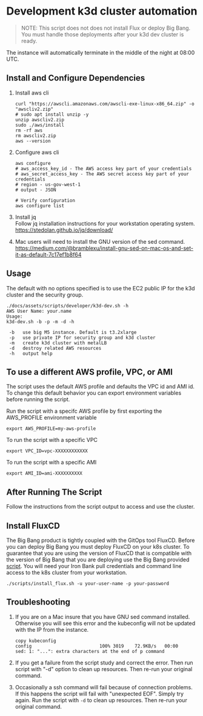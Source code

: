 # Development k3d cluster automation

> NOTE: This script does not does not install Flux or deploy Big Bang. You must handle those deployments after your k3d dev cluster is ready.

The instance will automatically terminate in the middle of the night at 08:00 UTC.

## Install and Configure Dependencies

1. Install aws cli

   ```shell
   curl "https://awscli.amazonaws.com/awscli-exe-linux-x86_64.zip" -o "awscliv2.zip"
   # sudo apt install unzip -y
   unzip awscliv2.zip
   sudo ./aws/install
   rm -rf aws
   rm awscliv2.zip
   aws --version
   ```

1. Configure aws cli

   ```shell
   aws configure
   # aws_access_key_id - The AWS access key part of your credentials
   # aws_secret_access_key - The AWS secret access key part of your credentials
   # region - us-gov-west-1
   # output - JSON

   # Verify configuration
   aws configure list
   ```

1. Install jq  
    Follow jq installation instructions for your workstation operating system.  
    <https://stedolan.github.io/jq/download/>

1. Mac users will need to install the GNU version of the sed command.  
   <https://medium.com/@bramblexu/install-gnu-sed-on-mac-os-and-set-it-as-default-7c17ef1b8f64>

## Usage

The default with no options specified is to use the EC2 public IP for the k3d cluster and the security group.

```shell
./docs/assets/scripts/developer/k3d-dev.sh -h
AWS User Name: your.name
Usage:
k3d-dev.sh -b -p -m -d -h

 -b   use big M5 instance. Default is t3.2xlarge
 -p   use private IP for security group and k3d cluster
 -m   create k3d cluster with metalLB
 -d   destroy related AWS resources
 -h   output help
```
## To use a different AWS profile, VPC, or AMI
The script uses the default AWS profile and defaults the VPC id and AMI id. 
To change this default behavior you can export environment variables before running the script.  

Run the script with a specifc AWS profile by first exporting the AWS_PROFILE environment variable
```
export AWS_PROFILE=my-aws-profile
```
To run the script with a specific VPC
```
export VPC_ID=vpc-XXXXXXXXXXXX
```
To run the script with a specific AMI
```
export AMI_ID=ami-XXXXXXXXXX
```

## After Running The Script

Follow the instructions from the script output to access and use the cluster.


## Install FluxCD

The Big Bang product is tightly coupled with the GitOps tool FluxCD. Before you can deploy Big Bang you must deploy FluxCD on your k8s cluster. To guarantee that you are using the version of FluxCD that is compatible with the version of Big Bang that you are deploying use the Big Bang provided [script](../../scripts/install_flux.sh). You will need your Iron Bank pull credentials and command line access to the k8s cluster from your workstation.

```shell
./scripts/install_flux.sh -u your-user-name -p your-password
```

## Troubleshooting

1. If you are on a Mac insure that you have GNU sed command installed. Otherwise you will see this error and the kubeconfig will not be updated with the IP from the instance.

   ```console
   copy kubeconfig
   config                         100% 3019    72.9KB/s   00:00
   sed: 1: "...": extra characters at the end of p command

   ```

2. If you get a failure from the script study and correct the error. Then run script with "-d" option to clean up resources. Then re-run your original command.

3. Occasionally a ssh command will fail because of connection problems. If this happens the script will fail with "unexpected EOF". Simply try again. Run the script with `-d` to clean up resources. Then re-run your original command.
